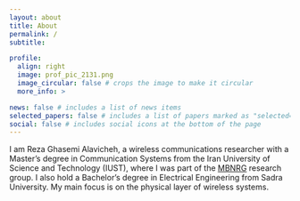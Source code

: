 ```yaml
---
layout: about
title: About
permalink: /
subtitle: 

profile:
  align: right
  image: prof_pic_2131.png
  image_circular: false # crops the image to make it circular
  more_info: >

news: false # includes a list of news items
selected_papers: false # includes a list of papers marked as "selected={true}"
social: false # includes social icons at the bottom of the page
---
```


I am Reza Ghasemi Alavicheh, a wireless communications researcher with a Master’s degree in Communication Systems from the Iran University of Science and Technology (IUST), where I was part of the [MBNRG](https://www.mobilebroadband.ir/en/) research group. I also hold a Bachelor’s degree in Electrical Engineering from Sadra University. My main focus is on the physical layer of wireless systems.

